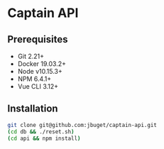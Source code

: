# Captain API

## Prerequisites

- Git 2.21+
- Docker 19.03.2+
- Node v10.15.3+
- NPM 6.4.1+
- Vue CLI 3.12+


## Installation

```bash
git clone git@github.com:jbuget/captain-api.git
(cd db && ./reset.sh)
(cd api && npm install)
```
